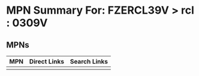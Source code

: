 



# MPN Summary For: FZERCL39V > rcl : 0309V

## MPNs
  

|MPN|Direct Links|Search Links|
| :--- | :--- | :--- |
||||
